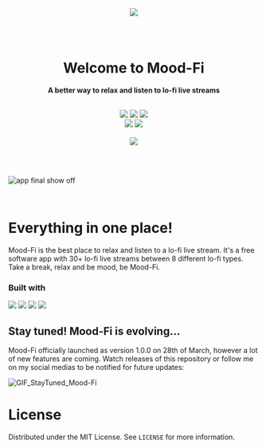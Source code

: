 <div align=center>
  <img src="https://user-images.githubusercontent.com/59856984/160259444-52d8b682-791a-4f4a-b13f-fe714406f61a.png">
</div>

<br><br>

<h1 align=center> Welcome to Mood-Fi </h1>

<p align=center><strong>A better way to relax and listen to lo-fi live streams</strong></p>

<br>

<div align="center">
  <img src="https://img.shields.io/github/downloads/KaykyDeSouzaDias/Mood-Fi/total?color=%23FFD201&label=Downloads">
  <a href="https://github.com/KaykyDeSouzaDias/Mood-Fi/blob/master/LICENSE.rtf"><img src="https://img.shields.io/github/license/KaykyDeSouzaDias/Mood-Fi?color=%23FFD201&label=License"></a>
  <a href="https://github.com/KaykyDeSouzaDias/Mood-Fi/releases"><img src="https://img.shields.io/github/v/release/KaykyDeSouzaDias/Mood-Fi?color=%23FFD201"></a>
  <br>
  <a href="https://www.producthunt.com/posts/mood-fi"><img src="https://img.shields.io/badge/Product Hunt-Give a Feedback!-%23DA552E"></a>
  <img src="https://img.shields.io/github/stars/KaykyDeSouzaDias/Mood-Fi?color=green&logo=GitHub">
  <br><br>
  <a href="https://moodfi-download.netlify.app/"><img src="https://img.shields.io/badge/Mood Fi-Download now!-%23FFD201"></a>
</div>

<br><br>

![app final show off](https://user-images.githubusercontent.com/59856984/221889577-f66fd9ce-3d75-4caf-a3d4-922640a55a7f.jpg)

<br>

# Everything in one place!

Mood-Fi is the best place to relax and listen to a lo-fi live stream. It's a free software app with 30+ lo-fi live streams between 8 different lo-fi types. Take a break, relax and be mood, be Mood-Fi.

<h3>Built with</h3>
<img src="https://img.shields.io/badge/react-%2320232a.svg?style=for-the-badge&logo=react&logoColor=%2361DAFB">
<img src="https://img.shields.io/badge/SASS-hotpink.svg?style=for-the-badge&logo=SASS&logoColor=white">
<img src="https://img.shields.io/badge/typescript-%23007ACC.svg?style=for-the-badge&logo=typescript&logoColor=white">
<img src="https://img.shields.io/badge/tauri-%2324C8DB.svg?style=for-the-badge&logo=tauri&logoColor=%23FFFFFF">

<h2>Stay tuned! Mood-Fi is evolving...</h2>

Mood-Fi officially launched as version 1.0.0 on 28th of March, however a lot of new features are coming. Watch releases of this repository or follow me on my social medias to be notified for future updates:

![GIF_StayTuned_Mood-Fi](https://user-images.githubusercontent.com/59856984/160283875-4fba3451-ee55-482d-bb35-b676410886b3.gif)

# License

Distributed under the MIT License. See `LICENSE` for more information.
